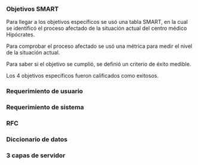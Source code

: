 ### Objetivos SMART

Para llegar a los objetivos específicos se usó una tabla SMART, en la cual se
identificó el proceso afectado de la situación actual del centro médico
Hipócrates.

Para comprobar el proceso afectado se usó una métrica para medir el nivel de la
situación actual.

Para saber si el objetivo se cumplió, se definió un criterio de éxito medible.

Los 4 objetivos específicos fueron calificados como exitosos.

### Requerimiento de usuario

### Requerimiento de sistema

### RFC

### Diccionario de datos

### 3 capas de servidor
